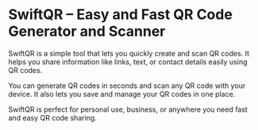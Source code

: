 # SwiftQR – Easy and Fast QR Code Generator and Scanner

SwiftQR is a simple tool that lets you quickly create and scan QR codes. It helps you share information like links, text, or contact details easily using QR codes.

You can generate QR codes in seconds and scan any QR code with your device. It also lets you save and manage your QR codes in one place.

SwiftQR is perfect for personal use, business, or anywhere you need fast and easy QR code sharing.
